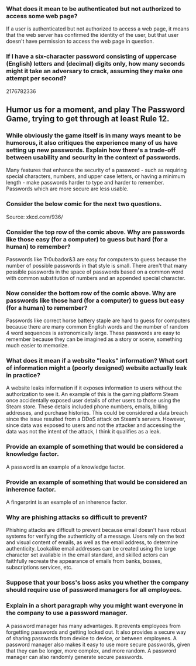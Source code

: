 ### What does it mean to be authenticated but not authorized to access some web page?
If a user is authenticated but not authorized to access a web page, it means that the web server has confirmed the identity of the user, but that user doesn't have permission to access the web page in question.
### If I have a six-character password consisting of uppercase (English) letters and (decimal) digits only, how many seconds might it take an adversary to crack, assuming they make one attempt per second?
2176782336
## Humor us for a moment, and play The Password Game, trying to get through at least Rule 12.

### While obviously the game itself is in many ways meant to be humorous, it also critiques the experience many of us have setting up new passwords. Explain how there's a trade-off between usability and security in the context of passwords.
Many features that enhance the security of a password - such as requiring special characters, numbers, and upper case letters, or having a minimum length - make passwords harder to type and harder to remember. Passwords which are more secure are less usable.
### Consider the below comic for the next two questions.
Source: xkcd.com/936/
### Consider the top row of the comic above. Why are passwords like those easy (for a computer) to guess but hard (for a human) to remember?
Passwords like Tr0ubador&3 are easy for computers to guess because the number of possible passwords in that style is small. There aren't that many possible passwords in the space of passwords based on a common word with common substitution of numbers and an appended special character.
### Now consider the bottom row of the comic above. Why are passwords like those hard (for a computer) to guess but easy (for a human) to remember?
Passwords like correct horse battery staple are hard to guess for computers because there are many common English words and the number of random 4 word sequences is astronomically large. These passwords are easy to remember because they can be imagined as a story or scene, something much easier to memorize.
### What does it mean if a website "leaks" information? What sort of information might a (poorly designed) website actually leak in practice?
A website leaks information if it exposes information to users without the authorization to see it. An example of this is the gaming platform Steam once accidentally exposed user details of other users to those using the Steam store. These details included phone numbers, emails, billing addresses, and purchase histories. This could be considered a data breach since the issue resulted from a DDoS attack on Steam's servers. However, since data was exposed to users and not the attacker and accessing the data was not the intent of the attack, I think it qualifies as a leak.
### Provide an example of something that would be considered a knowledge factor.
A password is an example of a knowledge factor.
### Provide an example of something that would be considered an inherence factor.
A fingerprint is an example of an inherence factor.
### Why are phishing attacks so difficult to prevent?
Phishing attacks are difficult to prevent because email doesn't have robust systems for verifying the authenticity of a message. Users rely on the text and visual content of emails, as well as the email address, to determine authenticity. Lookalike email addresses can be created using the large character set available in the email standard, and skilled actors can faithfully recreate the appearance of emails from banks, bosses, subscriptions services, etc.
### Suppose that your boss's boss asks you whether the company should require use of password managers for all employees.

### Explain in a short paragraph why you might want everyone in the company to use a password manager. 
A password manager has many advantages. It prevents employees from forgetting passwords and getting locked out. It also provides a secure way of sharing passwords from device to device, or between employees. A password manager also makes it easy to use more secure passwords, given that they can be longer, more complex, and more random. A password manager can also randomly generate secure passwords.
